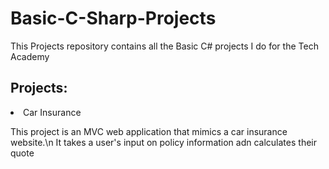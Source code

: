 # Basic-C-Sharp-Projects
<p>This Projects repository contains all the Basic C# projects I do for the Tech Academy</p>
<p></p>
<h2>Projects:</h2>
<li>Car Insurance</li>
<p> This project is an MVC web application that mimics a car insurance website.\n
  It takes a user's input on policy information adn calculates their quote</p>
